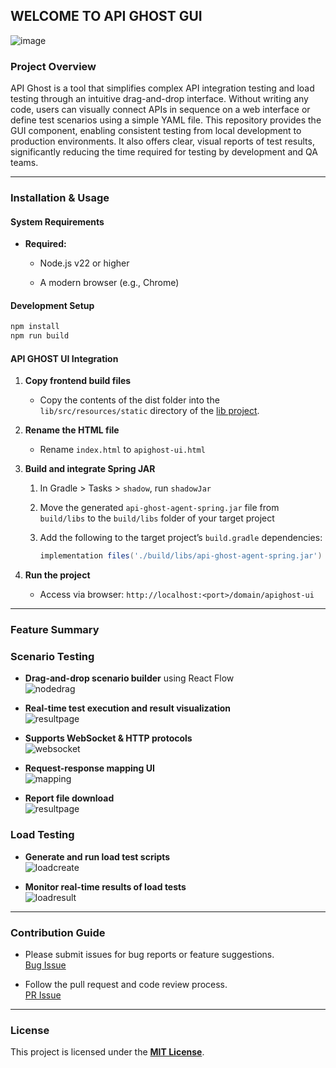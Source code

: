 ## WELCOME TO API GHOST GUI

![image](https://github.com/user-attachments/assets/b219c6f9-cb2f-42d0-8c66-d68f21757f6d)


### Project Overview

API Ghost is a tool that simplifies complex API integration testing and load testing through an intuitive drag-and-drop interface.
Without writing any code, users can visually connect APIs in sequence on a web interface or define test scenarios using a simple YAML file.
This repository provides the GUI component, enabling consistent testing from local development to production environments.
It also offers clear, visual reports of test results, significantly reducing the time required for testing by development and QA teams.

---

### Installation & Usage

#### System Requirements

- **Required:**
    
    - Node.js v22 or higher
        
    - A modern browser (e.g., Chrome)
        

#### Development Setup

```bash
npm install
npm run build
```

#### API GHOST UI Integration

1. **Copy frontend build files**
    
    - Copy the contents of the dist folder into the `lib/src/resources/static` directory of the [lib project](https://github.com/api-ghost/api-ghost-agent-spring).
        
2. **Rename the HTML file**
    
    - Rename `index.html` to `apighost-ui.html`
        
3. **Build and integrate Spring JAR**
    
    1. In Gradle > Tasks > `shadow`, run `shadowJar`
        
    2. Move the generated `api-ghost-agent-spring.jar` file from `build/libs` to the `build/libs` folder of your target project
        
    3. Add the following to the target project’s `build.gradle` dependencies:
        
        ```groovy
        implementation files('./build/libs/api-ghost-agent-spring.jar')
        ```
        
4. **Run the project**
    
    - Access via browser: `http://localhost:<port>/domain/apighost-ui`
        

---

### Feature Summary

### Scenario Testing

- **Drag-and-drop scenario builder** using React Flow  
  ![nodedrag](https://github.com/user-attachments/assets/1a31443f-dcbc-4f17-854f-48078a9fe1fe)

    
- **Real-time test execution and result visualization**  
   ![resultpage](https://github.com/user-attachments/assets/eeeae1c0-5732-4de6-9f25-dd98a1256b9c)

    
- **Supports WebSocket & HTTP protocols**  
  ![websocket](https://github.com/user-attachments/assets/e194c471-0723-4d08-aac9-8ccc51ec3ab3)

    
- **Request-response mapping UI**  
  ![mapping](https://github.com/user-attachments/assets/9a985784-9c7c-4c54-b430-cfc1a7184d3f)

    
- **Report file download**  
  ![resultpage](https://github.com/user-attachments/assets/6d959db0-35dc-471b-bbcf-979ba8c7fe6b)

    

### Load Testing

- **Generate and run load test scripts**  
    ![loadcreate](https://github.com/user-attachments/assets/b1ef253e-a8e2-4365-ba4f-4206e1ffa579)

    
- **Monitor real-time results of load tests**  
    ![loadresult](https://github.com/user-attachments/assets/7dbd44d7-8653-43db-9a99-5e48202d7d50)

    

---

### Contribution Guide

- Please submit issues for bug reports or feature suggestions.  
    [Bug Issue](https://github.com/api-ghost/api-ghost-ui/issues)
    
- Follow the pull request and code review process.  
    [PR Issue](https://github.com/api-ghost/api-ghost-ui/pulls)
    

---

###  License

This project is licensed under the **[MIT License](https://github.com/cod0216/api-ghost-ui/blob/main/LICENSE)**.
